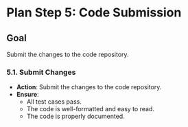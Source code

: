 # Plan Step 5: Code Submission

## Goal
Submit the changes to the code repository.

### 5.1. Submit Changes
- **Action**: Submit the changes to the code repository.
- **Ensure**:
    - All test cases pass.
    - The code is well-formatted and easy to read.
    - The code is properly documented.